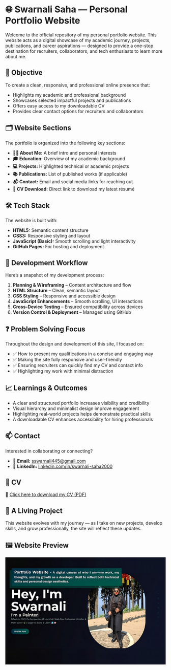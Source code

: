 # 🌐 Swarnali Saha — Personal Portfolio Website

Welcome to the official repository of my personal portfolio website. This website acts as a digital showcase of my academic journey, projects, publications, and career aspirations — designed to provide a one-stop destination for recruiters, collaborators, and tech enthusiasts to learn more about me.



## 🎯 Objective

To create a clean, responsive, and professional online presence that:

- Highlights my academic and professional background  
- Showcases selected impactful projects and publications  
- Offers easy access to my downloadable CV  
- Provides clear contact options for recruiters and collaborators  



## 🗂️ Website Sections

The portfolio is organized into the following key sections:

- **👩‍💼 About Me:** A brief intro and personal interests  
- **🎓 Education:** Overview of my academic background  
- **💻 Projects:** Highlighted technical or academic projects  
- **📚 Publications:** List of published works (if applicable)  
- **📬 Contact:** Email and social media links for reaching out  
- **📄 CV Download:** Direct link to download my latest résumé  



## 🛠️ Tech Stack

The website is built with:

- **HTML5:** Semantic content structure  
- **CSS3:** Responsive styling and layout  
- **JavaScript (Basic):** Smooth scrolling and light interactivity  
- **GitHub Pages:** For hosting and deployment  



## 🚧 Development Workflow

Here’s a snapshot of my development process:

1. **Planning & Wireframing** – Content architecture and flow  
2. **HTML Structure** – Clean, semantic layout  
3. **CSS Styling** – Responsive and accessible design  
4. **JavaScript Enhancements** – Smooth scrolling, UI interactions  
5. **Cross-Device Testing** – Ensured compatibility across devices  
6. **Version Control & Deployment** – Managed using GitHub  



## ❓ Problem Solving Focus

Throughout the design and development of this site, I focused on:

- ✅ How to present my qualifications in a concise and engaging way  
- ✅ Making the site fully responsive and user-friendly  
- ✅ Ensuring recruiters can quickly find my CV and contact info  
- ✅ Highlighting my work with minimal distraction  



## 📈 Learnings & Outcomes

- A clear and structured portfolio increases visibility and credibility  
- Visual hierarchy and minimalist design improve engagement  
- Highlighting real-world projects helps demonstrate practical skills  
- A downloadable CV enhances accessibility for hiring professionals  



## 📫 Contact

Interested in collaborating or connecting?

- 📧 **Email:** [sswarnali445@gmail.com](mailto:sswarnali445@gmail.com)  
- 🔗 **LinkedIn:** [linkedin.com/in/swarnali-saha2000](https://www.linkedin.com/in/swarnali-saha2000/)




## 📄 CV

📝 [Click here to download my CV (PDF)](https://github.com/Swarnali-Saha/Portfolio_Website/blob/main/CV/Swarnali_Saha_CV.pdf)



## 🌱 A Living Project

This website evolves with my journey — as I take on new projects, develop skills, and grow professionally, the site will reflect these updates.



## 🖼️ Website Preview

![Screenshot of portfolio website](https://github.com/Swarnali-Saha/Portfolio_Website/blob/main/assets/portfoliowebsite.png)
